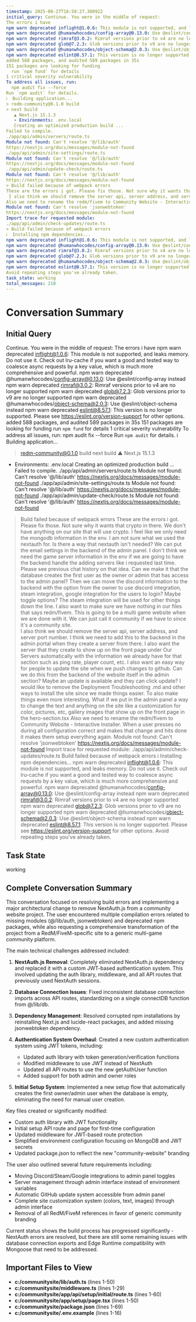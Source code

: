 ```yaml
---
timestamp: 2025-08-27T16:58:27.380922
initial_query: Continue. You were in the middle of request:
The errors i have
npm warn deprecated inflight@1.0.6: This module is not supported, and leaks memory. Do not use it. Check out lru-cache if you want a good and tested way to coalesce async requests by a key value, which is much more comprehensive and powerful.
npm warn deprecated @humanwhocodes/config-array@0.13.0: Use @eslint/config-array instead
npm warn deprecated rimraf@3.0.2: Rimraf versions prior to v4 are no longer supported
npm warn deprecated glob@7.2.3: Glob versions prior to v9 are no longer supported
npm warn deprecated @humanwhocodes/object-schema@2.0.3: Use @eslint/object-schema instead
npm warn deprecated eslint@8.57.1: This version is no longer supported. Please see https://eslint.org/version-support for other options.
added 588 packages, and audited 589 packages in 35s
151 packages are looking for funding
  run `npm fund` for details
1 critical severity vulnerability
To address all issues, run:
  npm audit fix --force
Run `npm audit` for details.
ℹ️  Building application...
> redm-community@0.1.0 build
> next build
   ▲ Next.js 15.1.3
   - Environments: .env.local
   Creating an optimized production build ...
Failed to compile.
./app/api/admin/servers/route.ts
Module not found: Can't resolve '@/lib/auth'
https://nextjs.org/docs/messages/module-not-found
./app/api/admin/site-settings/route.ts
Module not found: Can't resolve '@/lib/auth'
https://nextjs.org/docs/messages/module-not-found
./app/api/admin/update-check/route.ts
Module not found: Can't resolve '@/lib/auth'
https://nextjs.org/docs/messages/module-not-found
> Build failed because of webpack errors
These are the errors i got. Please fix those. Not sure why it wants that crypto in there. We don't have anything on our site that will use crypto. I feel like we only need the mongodb information in the env. I am not sure what we used the nextauth for. Is there a way that nextauth isn't needed? We can put the email settings in the backend of the admin panel. I don't think we need the  game server information in the env if we are going to have the backend handle the adding servers like i requested last time. Please see previous chat history on that idea. Can we make it that the database creates the first user as the owner or admin that has access to the admin panel?  Then we can move the discord information to the backend with the option from the owner to use discord integration, steam integration, google integration for the users to login? Maybe toggle options? The steam integration will be used for other things down the line. I also want to make sure we have nothing in our files that says redm/fivem. This is going to be a multi game website when we are done with it. We can just call it community if we have to since it's a community site.  
 I also think we should remove the server api, server address, and server port number. I think we need to add this to the backend in the admin portal when they create a server from there. I also want the server that they create to show up on the front page under Our Servers automatically with the information we already have for that section such as ping rate, player count, etc. I also want an easy way for people to update the site when we push changes to github. Can we do this from the backend of the website itself in the admin section? Maybe an update is available and they can click update? I would like to remove the Deployment Troubleshooting .md and other ways to install the site since we made things easier. To also make things even more interesting. What if we put in the admin panel a way to change the text and anything on the site like a customization for color, pictures, etc, gallery images that show up on the front page in the hero-section.tsx
Also we need to rename the redm/fivem to Community Website - Interactive Installer. When a user presses no during all configuration correct and makes that change and hits done it makes them setup everything again.
Module not found: Can't resolve 'jsonwebtoken'
https://nextjs.org/docs/messages/module-not-found
Import trace for requested module:
./app/api/admin/check-updates/route.ts
> Build failed because of webpack errors
ℹ️  Installing npm dependencies...
npm warn deprecated inflight@1.0.6: This module is not supported, and leaks memory. Do not use it. Check out lru-cache if you want a good and tested way to coalesce async requests by a key value, which is much more comprehensive and powerful.
npm warn deprecated @humanwhocodes/config-array@0.13.0: Use @eslint/config-array instead
npm warn deprecated rimraf@3.0.2: Rimraf versions prior to v4 are no longer supported
npm warn deprecated glob@7.2.3: Glob versions prior to v9 are no longer supported
npm warn deprecated @humanwhocodes/object-schema@2.0.3: Use @eslint/object-schema instead
npm warn deprecated eslint@8.57.1: This version is no longer supported. Please see https://eslint.org/version-support for other options.
Avoid repeating steps you've already taken.
task_state: working
total_messages: 210
---
```


# Conversation Summary

## Initial Query
Continue. You were in the middle of request:
The errors i have
npm warn deprecated inflight@1.0.6: This module is not supported, and leaks memory. Do not use it. Check out lru-cache if you want a good and tested way to coalesce async requests by a key value, which is much more comprehensive and powerful.
npm warn deprecated @humanwhocodes/config-array@0.13.0: Use @eslint/config-array instead
npm warn deprecated rimraf@3.0.2: Rimraf versions prior to v4 are no longer supported
npm warn deprecated glob@7.2.3: Glob versions prior to v9 are no longer supported
npm warn deprecated @humanwhocodes/object-schema@2.0.3: Use @eslint/object-schema instead
npm warn deprecated eslint@8.57.1: This version is no longer supported. Please see https://eslint.org/version-support for other options.
added 588 packages, and audited 589 packages in 35s
151 packages are looking for funding
  run `npm fund` for details
1 critical severity vulnerability
To address all issues, run:
  npm audit fix --force
Run `npm audit` for details.
ℹ️  Building application...
> redm-community@0.1.0 build
> next build
   ▲ Next.js 15.1.3
   - Environments: .env.local
   Creating an optimized production build ...
Failed to compile.
./app/api/admin/servers/route.ts
Module not found: Can't resolve '@/lib/auth'
https://nextjs.org/docs/messages/module-not-found
./app/api/admin/site-settings/route.ts
Module not found: Can't resolve '@/lib/auth'
https://nextjs.org/docs/messages/module-not-found
./app/api/admin/update-check/route.ts
Module not found: Can't resolve '@/lib/auth'
https://nextjs.org/docs/messages/module-not-found
> Build failed because of webpack errors
These are the errors i got. Please fix those. Not sure why it wants that crypto in there. We don't have anything on our site that will use crypto. I feel like we only need the mongodb information in the env. I am not sure what we used the nextauth for. Is there a way that nextauth isn't needed? We can put the email settings in the backend of the admin panel. I don't think we need the  game server information in the env if we are going to have the backend handle the adding servers like i requested last time. Please see previous chat history on that idea. Can we make it that the database creates the first user as the owner or admin that has access to the admin panel?  Then we can move the discord information to the backend with the option from the owner to use discord integration, steam integration, google integration for the users to login? Maybe toggle options? The steam integration will be used for other things down the line. I also want to make sure we have nothing in our files that says redm/fivem. This is going to be a multi game website when we are done with it. We can just call it community if we have to since it's a community site.  
 I also think we should remove the server api, server address, and server port number. I think we need to add this to the backend in the admin portal when they create a server from there. I also want the server that they create to show up on the front page under Our Servers automatically with the information we already have for that section such as ping rate, player count, etc. I also want an easy way for people to update the site when we push changes to github. Can we do this from the backend of the website itself in the admin section? Maybe an update is available and they can click update? I would like to remove the Deployment Troubleshooting .md and other ways to install the site since we made things easier. To also make things even more interesting. What if we put in the admin panel a way to change the text and anything on the site like a customization for color, pictures, etc, gallery images that show up on the front page in the hero-section.tsx
Also we need to rename the redm/fivem to Community Website - Interactive Installer. When a user presses no during all configuration correct and makes that change and hits done it makes them setup everything again.
Module not found: Can't resolve 'jsonwebtoken'
https://nextjs.org/docs/messages/module-not-found
Import trace for requested module:
./app/api/admin/check-updates/route.ts
> Build failed because of webpack errors
ℹ️  Installing npm dependencies...
npm warn deprecated inflight@1.0.6: This module is not supported, and leaks memory. Do not use it. Check out lru-cache if you want a good and tested way to coalesce async requests by a key value, which is much more comprehensive and powerful.
npm warn deprecated @humanwhocodes/config-array@0.13.0: Use @eslint/config-array instead
npm warn deprecated rimraf@3.0.2: Rimraf versions prior to v4 are no longer supported
npm warn deprecated glob@7.2.3: Glob versions prior to v9 are no longer supported
npm warn deprecated @humanwhocodes/object-schema@2.0.3: Use @eslint/object-schema instead
npm warn deprecated eslint@8.57.1: This version is no longer supported. Please see https://eslint.org/version-support for other options.
Avoid repeating steps you've already taken.

## Task State
working

## Complete Conversation Summary
This conversation focused on resolving build errors and implementing a major architectural change to remove NextAuth.js from a community website project. The user encountered multiple compilation errors related to missing modules (@/lib/auth, jsonwebtoken) and deprecated npm packages, while also requesting a comprehensive transformation of the project from a RedM/FiveM-specific site to a generic multi-game community platform.

The main technical challenges addressed included:
1. **NextAuth.js Removal**: Completely eliminated NextAuth.js dependency and replaced it with a custom JWT-based authentication system. This involved updating the auth library, middleware, and all API routes that previously used NextAuth sessions.

2. **Database Connection Issues**: Fixed inconsistent database connection imports across API routes, standardizing on a single connectDB function from @/lib/db.

3. **Dependency Management**: Resolved corrupted npm installations by reinstalling Next.js and lucide-react packages, and added missing jsonwebtoken dependency.

4. **Authentication System Overhaul**: Created a new custom authentication system using JWT tokens, including:
   - Updated auth library with token generation/verification functions
   - Modified middleware to use JWT instead of NextAuth
   - Updated all API routes to use the new getAuthUser function
   - Added support for both admin and owner roles

5. **Initial Setup System**: Implemented a new setup flow that automatically creates the first owner/admin user when the database is empty, eliminating the need for manual user creation.

Key files created or significantly modified:
- Custom auth library with JWT functionality
- Initial setup API route and page for first-time configuration
- Updated middleware for JWT-based route protection
- Simplified environment configuration focusing on MongoDB and JWT secrets
- Updated package.json to reflect the new "community-website" branding

The user also outlined several future requirements including:
- Moving Discord/Steam/Google integrations to admin panel toggles
- Server management through admin interface instead of environment variables
- Automatic GitHub update system accessible from admin panel
- Complete site customization system (colors, text, images) through admin interface
- Removal of all RedM/FiveM references in favor of generic community branding

Current status shows the build process has progressed significantly - NextAuth errors are resolved, but there are still some remaining issues with database connection exports and Edge Runtime compatibility with Mongoose that need to be addressed.

## Important Files to View

- **c:/communitysite/lib/auth.ts** (lines 1-50)
- **c:/communitysite/middleware.ts** (lines 1-29)
- **c:/communitysite/app/api/setup/initial/route.ts** (lines 1-60)
- **c:/communitysite/app/setup/page.tsx** (lines 1-50)
- **c:/communitysite/package.json** (lines 1-69)
- **c:/communitysite/.env.example** (lines 1-16)

